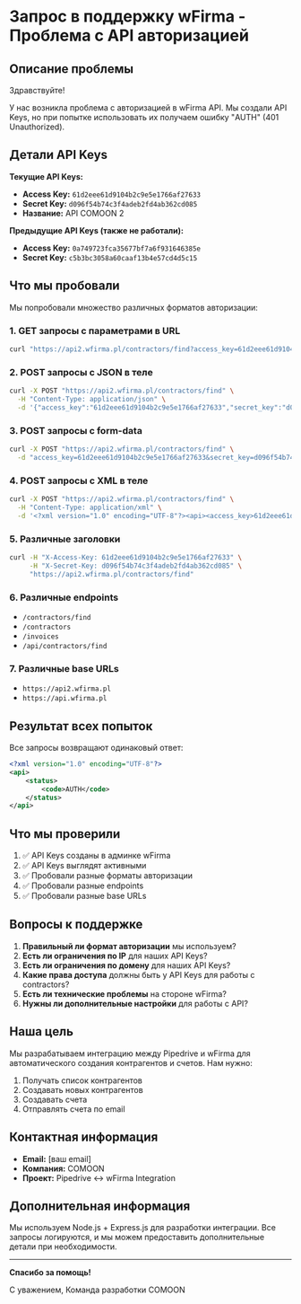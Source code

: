 # Запрос в поддержку wFirma - Проблема с API авторизацией

## Описание проблемы

Здравствуйте!

У нас возникла проблема с авторизацией в wFirma API. Мы создали API Keys, но при попытке использовать их получаем ошибку "AUTH" (401 Unauthorized).

## Детали API Keys

**Текущие API Keys:**
- **Access Key:** `61d2eee61d9104b2c9e5e1766af27633`
- **Secret Key:** `d096f54b74c3f4adeb2fd4ab362cd085`
- **Название:** API COMOON 2

**Предыдущие API Keys (также не работали):**
- **Access Key:** `0a749723fca35677bf7a6f931646385e`
- **Secret Key:** `c5b3bc3058a60caaf13b4e57cd4d5c15`

## Что мы пробовали

Мы попробовали множество различных форматов авторизации:

### 1. GET запросы с параметрами в URL
```bash
curl "https://api2.wfirma.pl/contractors/find?access_key=61d2eee61d9104b2c9e5e1766af27633&secret_key=d096f54b74c3f4adeb2fd4ab362cd085"
```

### 2. POST запросы с JSON в теле
```bash
curl -X POST "https://api2.wfirma.pl/contractors/find" \
  -H "Content-Type: application/json" \
  -d '{"access_key":"61d2eee61d9104b2c9e5e1766af27633","secret_key":"d096f54b74c3f4adeb2fd4ab362cd085"}'
```

### 3. POST запросы с form-data
```bash
curl -X POST "https://api2.wfirma.pl/contractors/find" \
  -d "access_key=61d2eee61d9104b2c9e5e1766af27633&secret_key=d096f54b74c3f4adeb2fd4ab362cd085"
```

### 4. POST запросы с XML в теле
```bash
curl -X POST "https://api2.wfirma.pl/contractors/find" \
  -H "Content-Type: application/xml" \
  -d '<?xml version="1.0" encoding="UTF-8"?><api><access_key>61d2eee61d9104b2c9e5e1766af27633</access_key><secret_key>d096f54b74c3f4adeb2fd4ab362cd085</secret_key></api>'
```

### 5. Различные заголовки
```bash
curl -H "X-Access-Key: 61d2eee61d9104b2c9e5e1766af27633" \
     -H "X-Secret-Key: d096f54b74c3f4adeb2fd4ab362cd085" \
     "https://api2.wfirma.pl/contractors/find"
```

### 6. Различные endpoints
- `/contractors/find`
- `/contractors`
- `/invoices`
- `/api/contractors/find`

### 7. Различные base URLs
- `https://api2.wfirma.pl`
- `https://api.wfirma.pl`

## Результат всех попыток

Все запросы возвращают одинаковый ответ:

```xml
<?xml version="1.0" encoding="UTF-8"?>
<api>
    <status>
        <code>AUTH</code>
    </status>
</api>
```

## Что мы проверили

1. ✅ API Keys созданы в админке wFirma
2. ✅ API Keys выглядят активными
3. ✅ Пробовали разные форматы авторизации
4. ✅ Пробовали разные endpoints
5. ✅ Пробовали разные base URLs

## Вопросы к поддержке

1. **Правильный ли формат авторизации** мы используем?
2. **Есть ли ограничения по IP** для наших API Keys?
3. **Есть ли ограничения по домену** для наших API Keys?
4. **Какие права доступа** должны быть у API Keys для работы с contractors?
5. **Есть ли технические проблемы** на стороне wFirma?
6. **Нужны ли дополнительные настройки** для работы с API?

## Наша цель

Мы разрабатываем интеграцию между Pipedrive и wFirma для автоматического создания контрагентов и счетов. Нам нужно:

1. Получать список контрагентов
2. Создавать новых контрагентов
3. Создавать счета
4. Отправлять счета по email

## Контактная информация

- **Email:** [ваш email]
- **Компания:** COMOON
- **Проект:** Pipedrive ↔ wFirma Integration

## Дополнительная информация

Мы используем Node.js + Express.js для разработки интеграции. Все запросы логируются, и мы можем предоставить дополнительные детали при необходимости.

---

**Спасибо за помощь!**

С уважением,
Команда разработки COMOON






